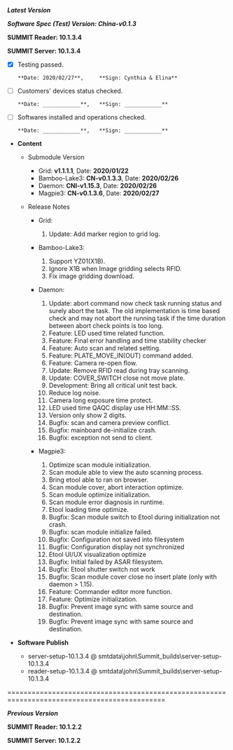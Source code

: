 ***Latest Version***

***Software Spec (Test) Version: China-v0.1.3***

**SUMMIT Reader: 10.1.3.4**

**SUMMIT Server: 10.1.3.4**

* [x] Testing passed. 

      **Date: 2020/02/27**,     **Sign: Cynthia & Elina**

* [ ] Customers' devices status checked. 

      **Date: ____________**,   **Sign: ____________**

* [ ] Softwares installed and operations checked. 

      **Date: ____________**,   **Sign: ____________**

*  **Content**
    *  Submodule Version
        *  Grid: **v1.1.1.1**,          Date: **2020/01/22**
        *  Bamboo-Lake3: **CN-v0.1.3.3**,  Date: **2020/02/26**
        *  Daemon: **CNI-v1.15.3**,        Date: **2020/02/26**
        *  Magpie3: **CN-v0.1.3.6**,       Date: **2020/02/27**

    *  Release Notes
        *  Grid:
            1.  Update: Add marker region to grid log.

        * Bamboo-Lake3:
            1. Support YZ01(X1B).
            2. Ignore X1B when Image gridding selects RFID.
            3. Fix image gridding download.

        *  Daemon:
            1. Update: abort command now check task running status and surely abort the task. The old implementation is time based check and may not abort the running task if the time duration between abort check points is too long.
            2. Feature: LED used time related function.
            3. Feature: Final error handling and time stability checker
            4. Feature: Auto scan and related setting.
            5. Feature: PLATE_MOVE_IN(OUT) command added.
            6. Feature: Camera re-open flow.
            7. Update: Remove RFID read during tray scanning.
            8. Update: COVER_SWITCH close not move plate.
            9. Development: Bring all critical unit test back.
            10. Reduce log noise.
            11. Camera long exposure time protect.
            12. LED used time QAQC display use HH:MM::SS.
            13. Version only show 2 digits.
            14. Bugfix: scan and camera preview conflict.
            15. Bugfix: mainboard de-initialize crash.
            16. Bugfix: exception not send to client.
            
        *  Magpie3:
            1. Optimize scan module initialization.
            2. Scan module able to view the auto scanning process.
            3. Bring etool able to ran on browser.
            4. Scan module cover, abort interaction optimize.
            5. Scan module optimize initialization.
            6. Scan module error diagnosis in runtime.
            7. Etool loading time optimize.
            8. Bugfix: Scan module switch to Etool during initialization not crash.
            9. Bugfix: scan module initialize failed.
            10. Bugfix: Configuration not saved into filesystem
            11. Bugfix: Configuration display not synchronized
            12. Etool UI/UX visualization optimize
            13. Bugfix: Initial failed by ASAR filesystem.
            14. Bugfix: Etool shutter switch not work
            15. Bugfix: Scan module cover close no insert plate (only with daemon > 1.15).
            16. Feature: Commander editor more function.
            17. Feature: Optimize initialization.
            18. Bugfix: Prevent image sync with same source and destination.
            19. Bugfix: Prevent image sync with same source and destination.
        
* **Software Publish** 
    * server-setup-10.1.3.4 @ smtdata\john\Summit_builds\server-setup-10.1.3.4
    * reader-setup-10.1.3.4 @ smtdata\john\Summit_builds\server-setup-10.1.3.4

=============================================================================================

***Previous Version***

**SUMMIT Reader: 10.1.2.2**

**SUMMIT Server: 10.1.2.2**
